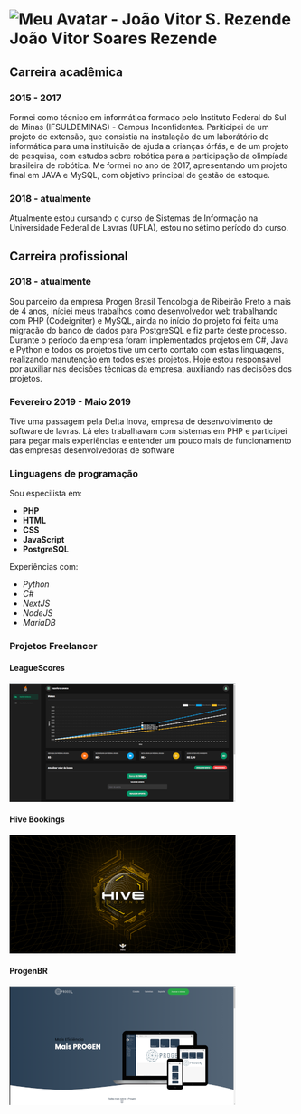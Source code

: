 # ![Meu Avatar - João Vitor S. Rezende]([/leaguescores.png](https://avatars.githubusercontent.com/u/43976659?s=120&v=4)) João Vitor Soares Rezende

## Carreira acadêmica

### 2015 - 2017
Formei como técnico em informática formado pelo Instituto Federal do Sul de Minas (IFSULDEMINAS) - Campus Inconfidentes. Pariticipei de um projeto de extensão, que consistia na instalação de um laborátório de informática para uma instituição de ajuda a crianças órfás, e de um projeto de pesquisa, com estudos sobre robótica para a participação da olimpíada brasileira de robótica. Me formei no ano de 2017, apresentando um projeto final em JAVA e MySQL, com objetivo principal de gestão de estoque.

### 2018 - atualmente
Atualmente estou cursando o curso de Sistemas de Informação na Universidade Federal de Lavras (UFLA), estou no sétimo período do curso.

## Carreira profissional

### 2018 - atualmente
Sou parceiro da empresa Progen Brasil Tencologia de Ribeirão Preto a mais de 4 anos, iníciei meus trabalhos como desenvolvedor web trabalhando com PHP (Codeigniter) e MySQL, ainda no início do projeto foi feita uma migração do banco de dados para PostgreSQL e fiz parte deste processo. Durante o período da empresa foram implementados projetos em C#, Java e Python e todos os projetos tive um certo contato com estas linguagens, realizando manutenção em todos estes projetos.
Hoje estou responsável por auxiliar nas decisões técnicas da empresa, auxiliando nas decisões dos projetos.

### Fevereiro 2019 - Maio 2019
Tive uma passagem pela Delta Inova, empresa de desenvolvimento de software de lavras. Lá eles trabalhavam com sistemas em PHP e participei para pegar mais experiẽncias e entender um pouco mais de funcionamento das empresas desenvolvedoras de software

### Linguagens de programação

Sou especilista em:
 - **PHP**
 - **HTML**
 - **CSS**
 - **JavaScript**
 - **PostgreSQL**
 
Experiências com: 
 - *Python*
 - *C#*
 - *NextJS*
 - *NodeJS*
 - *MariaDB*
 
### Projetos Freelancer

#### LeagueScores
![LeagueScores](/leaguescores.png)
#### Hive Bookings
![Hive Bookings](/hivebookings.png)
#### ProgenBR
![ProgenBR](/progenbr.png)
